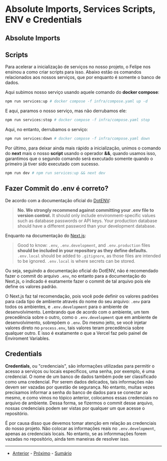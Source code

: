 # Absolute Imports, Services Scripts, ENV e Credentials
## Absolute Imports


## Scripts
Para acelerar a inicialização de serviços no nosso projeto, o Felipe nos ensinou a como criar scripts para isso. Abaixo estão os comandos relacionados aos nossos serviços, que por enquanto é somente o banco de dados.

Aqui subimos nosso serviço usando aquele comando do **docker compose**:
```sh
npm run services:up # docker compose -f infra/compose.yaml up -d
```

E aqui, paramos o nosso serviço, mas não derrubamos ele:
```sh
npm run services:stop # docker compose -f infra/compose.yaml stop
```

Aqui, no entanto, derrubamos o serviço:
```sh
npm run services:down # docker compose -f infra/compose.yaml down
```

Por último, para deixar ainda mais rápido a inicialização, unimos o comando do **next** mais o nosso **script** usando o operador **&&**, quando usamos isso, garantimos que o segundo comando será executado somente quando o primeiro já tiver sido executado com sucesso.
```sh
npm run dev # npm run services:up && next dev
```

## Fazer Commit do .env é correto?
De acordo com a documentação oficial do [DotENV](https://nextjs.org/docs/pages/building-your-application/configuring/environment-variables#default-environment-variables):
>**No. We strongly recommend against committing your .env file to version control.** It should only include environment-specific values such as database passwords or API keys. Your production database should have a different password than your development database.

Enquanto na documentação do [Next.js](https://nextjs.org/docs/pages/building-your-application/configuring/environment-variables#default-environment-variables):

>Good to know: `.env`, `.env.development`, and `.env.production` files **should be included in your repository as they define defaults.** `.env.local` should be added to `.gitignore`, as those files are intended to be ignored. `.env.local` is where secrets can be stored.

Ou seja, seguindo a documentação oficial do DotENV, não é recomendado fazer o commit do arquivo `.env`, no entanto para a documentação do Next.js, o indicado é exatamente fazer o commit de tal arquivo pois ele define os valores padrão.

O Next.js faz tal recomendação, pois você pode definir os valores padrões para cada tipo de ambiente através do nome do seu arquivo: `.env` para todos os ambientes, e `.env.development` para o ambiente de desenvolvimento. Lembrando que de acordo com o ambiente, um tem precedência sobre o outro, como o `.env.development` que em ambiente de desenvolvimento, sobrepõem o `.env`. Do mesmo jeito, se você injetar valores direto no `process.env`, tais valores teram precedência sobre qualquer outro. E isso é exatamente o que a Vercel faz pelo painel de Enviroment Variables.

## Credentials
**Credentials**, ou "credenciais", são informações utilizadas para permitir o acesso a serviços ou locais específicos, uma senha, por exemplo, é uma credencial. O nome de um banco de dados também pode ser classificado como uma credencial. Por serem dados delicados, tais informações não devem ser vazadas por questão de segurança. No entanto, muitas vezes precisamos informar a senha do banco de dados para se conectar ao mesmo, e como vimos no tópico anterior, colocamos essas credenciais no arquivo de ambiente. Dessa forma, se fizermos o commit desse arquivo, nossas credenciais podem ser vistas por qualquer um que acesse o repositório.

É por causa disso que devemos tomar atenção em relação as credenciais do nosso projeto. Não colocar as informações reais no `.env.development`, apenas as credenciais locais. No entanto, se as informmações forem vazadas no repositório, ainda tem maneiras de resolver isso.

---

- [Anterior](/dias/dia18.md) - [Próximo](/dias/dia20.md) - [Sumário](../README.md)
